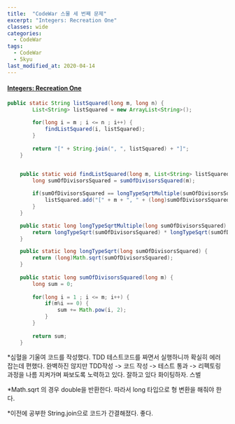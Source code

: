 ```yaml
---
title:  "CodeWar 스물 세 번째 문제"
excerpt: "Integers: Recreation One"
classes: wide
categories:
  - CodeWar
tags:
  - CodeWar
  - 5kyu
last_modified_at: 2020-04-14
---
```


#### [Integers: Recreation One](https://www.codewars.com/kata/55aa075506463dac6600010d)

```java
public static String listSquared(long m, long n) {
		List<String> listSquared = new ArrayList<String>();
		
		for(long i = m ; i <= n ; i++) {
			findListSquared(i, listSquared);
		}
		
		return "[" + String.join(", ", listSquared) + "]";
	}


	public static void findListSquared(long m, List<String> listSquared) {
		long sumOfDivisorsSquared = sumOfDivisorsSquared(m);
		
		if(sumOfDivisorsSquared == longTypeSqrtMultiple(sumOfDivisorsSquared)) {
			listSquared.add("[" + m + ", " + (long)sumOfDivisorsSquared + "]");
		}
	}

	public static long longTypeSqrtMultiple(long sumOfDivisorsSquared) {
		return longTypeSqrt(sumOfDivisorsSquared) * longTypeSqrt(sumOfDivisorsSquared);
	}

	public static long longTypeSqrt(long sumOfDivisorsSquared) {
		return (long)Math.sqrt(sumOfDivisorsSquared);
	}
	
	public static long sumOfDivisorsSquared(long m) {
		long sum = 0;
		
		for(long i = 1 ; i <= m; i++) {
			if(m%i == 0) {
				sum += Math.pow(i, 2);
			}
		}
		
		return sum;
	}
```

*심혈을 기울여 코드를 작성했다. TDD 테스트코드를 짜면서 실행하니까 확실히 에러 잡는데 편했다. 완벽하진 않지만 TDD작성 -> 코드 작성 -> 테스트 통과 -> 리펙토링 과정을 나름 지켜가며 짜보도록 노력하고 있다. 잘하고 있다 화이팅하자. 스벌

*Math.sqrt 의 경우 double을 반환한다. 따라서 long 타입으로 형 변환을 해줘야 한다. 

*이전에 공부한 String.join으로 코드가 간결해졌다. 좋다. 